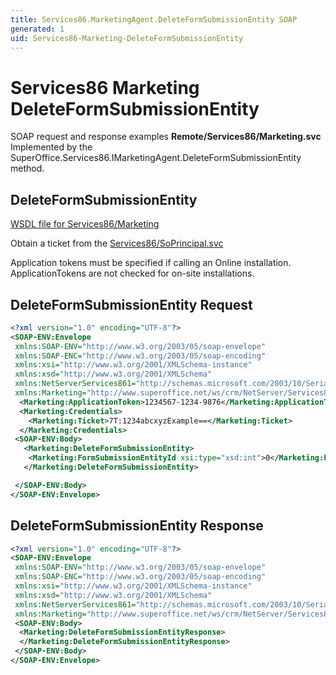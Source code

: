 ```yaml
---
title: Services86.MarketingAgent.DeleteFormSubmissionEntity SOAP
generated: 1
uid: Services86-Marketing-DeleteFormSubmissionEntity
---
```


# Services86 Marketing DeleteFormSubmissionEntity

SOAP request and response examples **Remote/Services86/Marketing.svc**
Implemented by the <see cref="M:SuperOffice.Services86.IMarketingAgent.DeleteFormSubmissionEntity">SuperOffice.Services86.IMarketingAgent.DeleteFormSubmissionEntity</see> method.

## DeleteFormSubmissionEntity

[WSDL file for Services86/Marketing](../Services86-Marketing.md)

Obtain a ticket from the [Services86/SoPrincipal.svc](../SoPrincipal/index.md)

Application tokens must be specified if calling an Online installation. ApplicationTokens are not checked for on-site installations.

## DeleteFormSubmissionEntity Request

```xml
<?xml version="1.0" encoding="UTF-8"?>
<SOAP-ENV:Envelope
 xmlns:SOAP-ENV="http://www.w3.org/2003/05/soap-envelope"
 xmlns:SOAP-ENC="http://www.w3.org/2003/05/soap-encoding"
 xmlns:xsi="http://www.w3.org/2001/XMLSchema-instance"
 xmlns:xsd="http://www.w3.org/2001/XMLSchema"
 xmlns:NetServerServices861="http://schemas.microsoft.com/2003/10/Serialization/"
 xmlns:Marketing="http://www.superoffice.net/ws/crm/NetServer/Services86">
  <Marketing:ApplicationToken>1234567-1234-9876</Marketing:ApplicationToken>
  <Marketing:Credentials>
    <Marketing:Ticket>7T:1234abcxyzExample==</Marketing:Ticket>
  </Marketing:Credentials>
 <SOAP-ENV:Body>
   <Marketing:DeleteFormSubmissionEntity>
    <Marketing:FormSubmissionEntityId xsi:type="xsd:int">0</Marketing:FormSubmissionEntityId>
   </Marketing:DeleteFormSubmissionEntity>

 </SOAP-ENV:Body>
</SOAP-ENV:Envelope>

```

## DeleteFormSubmissionEntity Response

```xml
<?xml version="1.0" encoding="UTF-8"?>
<SOAP-ENV:Envelope
 xmlns:SOAP-ENV="http://www.w3.org/2003/05/soap-envelope"
 xmlns:SOAP-ENC="http://www.w3.org/2003/05/soap-encoding"
 xmlns:xsi="http://www.w3.org/2001/XMLSchema-instance"
 xmlns:xsd="http://www.w3.org/2001/XMLSchema"
 xmlns:NetServerServices861="http://schemas.microsoft.com/2003/10/Serialization/"
 xmlns:Marketing="http://www.superoffice.net/ws/crm/NetServer/Services86">
 <SOAP-ENV:Body>
  <Marketing:DeleteFormSubmissionEntityResponse>
  </Marketing:DeleteFormSubmissionEntityResponse>
 </SOAP-ENV:Body>
</SOAP-ENV:Envelope>

```
